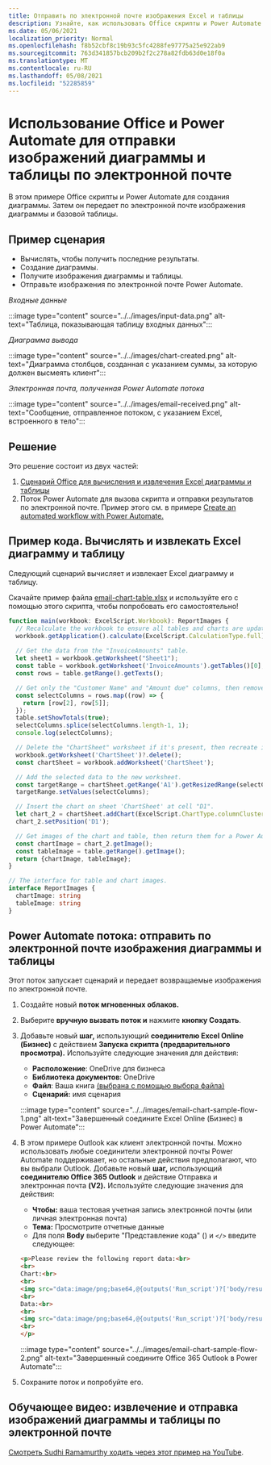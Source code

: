 ```yaml
---
title: Отправить по электронной почте изображения Excel и таблицы
description: Узнайте, как использовать Office скрипты и Power Automate для извлечения и отправки по электронной почте изображений Excel диаграммы и таблицы.
ms.date: 05/06/2021
localization_priority: Normal
ms.openlocfilehash: f8b52cbf8c19b93c5fc4288fe97775a25e922ab9
ms.sourcegitcommit: 763d341857bcb209b2f2c278a82fdb63d0e18f0a
ms.translationtype: MT
ms.contentlocale: ru-RU
ms.lasthandoff: 05/08/2021
ms.locfileid: "52285859"
---
```

# <a name="use-office-scripts-and-power-automate-to-email-images-of-a-chart-and-table"></a>Использование Office и Power Automate для отправки изображений диаграммы и таблицы по электронной почте

В этом примере Office скрипты и Power Automate для создания диаграммы. Затем он передает по электронной почте изображения диаграммы и базовой таблицы.

## <a name="example-scenario"></a>Пример сценария

* Вычислять, чтобы получить последние результаты.
* Создание диаграммы.
* Получите изображения диаграммы и таблицы.
* Отправьте изображения по электронной почте Power Automate.

_Входные данные_

:::image type="content" source="../../images/input-data.png" alt-text="Таблица, показывающая таблицу входных данных":::

_Диаграмма вывода_

:::image type="content" source="../../images/chart-created.png" alt-text="Диаграмма столбцов, созданная с указанием суммы, за которую должен высмеять клиент":::

_Электронная почта, полученная Power Automate потока_

:::image type="content" source="../../images/email-received.png" alt-text="Сообщение, отправленное потоком, с указанием Excel, встроенного в тело":::

## <a name="solution"></a>Решение

Это решение состоит из двух частей:

1. [Сценарий Office для вычисления и извлечения Excel диаграммы и таблицы](#sample-code-calculate-and-extract-excel-chart-and-table)
1. Поток Power Automate для вызова скрипта и отправки результатов по электронной почте. Пример этого см. в примере [Create an automated workflow with Power Automate.](../../tutorials/excel-power-automate-returns.md#create-an-automated-workflow-with-power-automate)

## <a name="sample-code-calculate-and-extract-excel-chart-and-table"></a>Пример кода. Вычислять и извлекать Excel диаграмму и таблицу

Следующий сценарий вычисляет и извлекает Excel диаграмму и таблицу.

Скачайте пример файла <a href="email-chart-table.xlsx">email-chart-table.xlsx</a> и используйте его с помощью этого скрипта, чтобы попробовать его самостоятельно!

```TypeScript
function main(workbook: ExcelScript.Workbook): ReportImages {
  // Recalculate the workbook to ensure all tables and charts are updated.
  workbook.getApplication().calculate(ExcelScript.CalculationType.full);
  
  // Get the data from the "InvoiceAmounts" table.
  let sheet1 = workbook.getWorksheet("Sheet1");
  const table = workbook.getWorksheet('InvoiceAmounts').getTables()[0];
  const rows = table.getRange().getTexts();

  // Get only the "Customer Name" and "Amount due" columns, then remove the "Total" row.
  const selectColumns = rows.map((row) => {
    return [row[2], row[5]];
  });
  table.setShowTotals(true);
  selectColumns.splice(selectColumns.length-1, 1);
  console.log(selectColumns);

  // Delete the "ChartSheet" worksheet if it's present, then recreate it.
  workbook.getWorksheet('ChartSheet')?.delete();
  const chartSheet = workbook.addWorksheet('ChartSheet');

  // Add the selected data to the new worksheet.
  const targetRange = chartSheet.getRange('A1').getResizedRange(selectColumns.length-1, selectColumns[0].length-1);
  targetRange.setValues(selectColumns);

  // Insert the chart on sheet 'ChartSheet' at cell "D1".
  let chart_2 = chartSheet.addChart(ExcelScript.ChartType.columnClustered, targetRange);
  chart_2.setPosition('D1');

  // Get images of the chart and table, then return them for a Power Automate flow.
  const chartImage = chart_2.getImage();
  const tableImage = table.getRange().getImage();
  return {chartImage, tableImage};
}

// The interface for table and chart images.
interface ReportImages {
  chartImage: string
  tableImage: string
}
```

## <a name="power-automate-flow-email-the-chart-and-table-images"></a>Power Automate потока: отправить по электронной почте изображения диаграммы и таблицы

Этот поток запускает сценарий и передает возвращаемые изображения по электронной почте.

1. Создайте новый **поток мгновенных облаков.**
1. Выберите **вручную вызвать поток и** нажмите **кнопку Создать**.
1. Добавьте новый **шаг,** использующий **соединителю Excel Online (Бизнес)** с действием **Запуска скрипта (предварительного просмотра).** Используйте следующие значения для действия:
    * **Расположение**: OneDrive для бизнеса
    * **Библиотека документов**: OneDrive
    * **Файл**: Ваша книга [(выбрана с помощью выбора файла)](../../testing/power-automate-troubleshooting.md#select-workbooks-with-the-file-browser-control)
    * **Сценарий:** имя сценария

    :::image type="content" source="../../images/email-chart-sample-flow-1.png" alt-text="Завершенный соедините Excel Online (Бизнес) в Power Automate":::
1. В этом примере Outlook как клиент электронной почты. Можно использовать любые соединители электронной почты Power Automate поддерживает, но остальные действия предполагают, что вы выбрали Outlook. Добавьте новый **шаг,** использующий **соединителю Office 365 Outlook** и действие Отправка и электронная почта **(V2).** Используйте следующие значения для действия:
    * **Чтобы:** ваша тестовая учетная запись электронной почты (или личная электронная почта)
    * **Тема:** Просмотрите отчетные данные
    * Для поля **Body** выберите "Представление кода" () и `</>` введите следующее:

    ```HTML
    <p>Please review the following report data:<br>
    <br>
    Chart:<br>
    <br>
    <img src="data:image/png;base64,@{outputs('Run_script')?['body/result/chartImage']}"/>
    <br>
    Data:<br>
    <br>
    <img src="data:image/png;base64,@{outputs('Run_script')?['body/result/tableImage']}"/>
    <br>
    </p>
    ```

    :::image type="content" source="../../images/email-chart-sample-flow-2.png" alt-text="Завершенный соедините Office 365 Outlook в Power Automate":::
1. Сохраните поток и попробуйте его.

## <a name="training-video-extract-and-email-images-of-chart-and-table"></a>Обучающее видео: извлечение и отправка изображений диаграммы и таблицы по электронной почте

[Смотреть Sudhi Ramamurthy ходить через этот пример на YouTube](https://youtu.be/152GJyqc-Kw).
